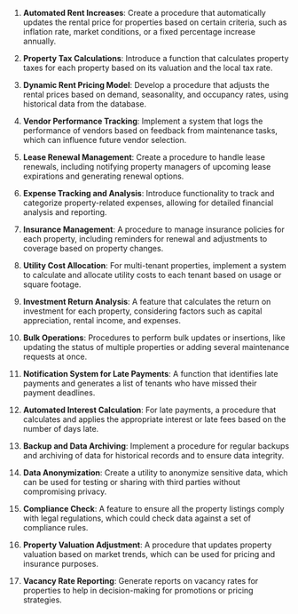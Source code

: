 1. **Automated Rent Increases**: Create a procedure that automatically updates the rental price for properties based on certain criteria, such as inflation rate, market conditions, or a fixed percentage increase annually.

2. **Property Tax Calculations**: Introduce a function that calculates property taxes for each property based on its valuation and the local tax rate.

3. **Dynamic Rent Pricing Model**: Develop a procedure that adjusts the rental prices based on demand, seasonality, and occupancy rates, using historical data from the database.

4. **Vendor Performance Tracking**: Implement a system that logs the performance of vendors based on feedback from maintenance tasks, which can influence future vendor selection.

5. **Lease Renewal Management**: Create a procedure to handle lease renewals, including notifying property managers of upcoming lease expirations and generating renewal options.

6. **Expense Tracking and Analysis**: Introduce functionality to track and categorize property-related expenses, allowing for detailed financial analysis and reporting.

7. **Insurance Management**: A procedure to manage insurance policies for each property, including reminders for renewal and adjustments to coverage based on property changes.

8. **Utility Cost Allocation**: For multi-tenant properties, implement a system to calculate and allocate utility costs to each tenant based on usage or square footage.

9. **Investment Return Analysis**: A feature that calculates the return on investment for each property, considering factors such as capital appreciation, rental income, and expenses.

10. **Bulk Operations**: Procedures to perform bulk updates or insertions, like updating the status of multiple properties or adding several maintenance requests at once.

11. **Notification System for Late Payments**: A function that identifies late payments and generates a list of tenants who have missed their payment deadlines.

12. **Automated Interest Calculation**: For late payments, a procedure that calculates and applies the appropriate interest or late fees based on the number of days late.

13. **Backup and Data Archiving**: Implement a procedure for regular backups and archiving of data for historical records and to ensure data integrity.

14. **Data Anonymization**: Create a utility to anonymize sensitive data, which can be used for testing or sharing with third parties without compromising privacy.

15. **Compliance Check**: A feature to ensure all the property listings comply with legal regulations, which could check data against a set of compliance rules.

16. **Property Valuation Adjustment**: A procedure that updates property valuation based on market trends, which can be used for pricing and insurance purposes.

17. **Vacancy Rate Reporting**: Generate reports on vacancy rates for properties to help in decision-making for promotions or pricing strategies.
